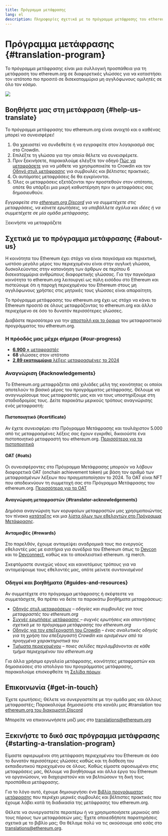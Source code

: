 ```yaml
---
title: Πρόγραμμα μετάφρασης
lang: el
description: Πληροφορίες σχετικά με το πρόγραμμα μετάφρασης του ethereum.org
---
```


# Πρόγραμμα μετάφρασης {#translation-program}

Το πρόγραμμα μετάφρασης είναι μια συλλογική προσπάθεια για τη μετάφραση του ethereum.org σε διαφορετικές γλώσσες για να καταστήσει τον ιστότοπο πιο προσιτό σε δισεκατομμύρια μη αγγλόφωνους ομιλητές σε όλο τον κόσμο.

![](./enterprise-eth.png)

## Βοηθήστε μας στη μετάφραση {#help-us-translate}

Το πρόγραμμα μετάφρασης του ethereum.org είναι ανοιχτό και ο καθένας μπορεί να συνεισφέρει!

1. Θα χρειαστεί να συνδεθείτε ή να εγγραφείτε στον λογαριασμό σας στο Crowdin.
2. Επιλέξτε τη γλώσσα για την οποία θέλετε να συνεισφέρετε.
3. Πριν ξεκινήσετε, παρακαλούμε ελέγξτε τον οδηγό [Πώς να μεταφράσετε](/contributing/translation-program/how-to-translate/) για να μάθετε να χρησιμοποιείτε το Crowdin και τον [Οδηγό στυλ μετάφρασης](/contributing/translation-program/translators-guide/) για συμβουλές και βέλτιστες πρακτικές.
4. Οι αυτόματες μεταφράσεις δε θα εγκρίνονται.
5. Όλες οι μεταφράσεις εξετάζονται πριν προστεθούν στον ιστότοπο, οπότε θα υπάρξει μια μικρή καθυστέρηση πριν οι μεταφράσεις σας δημοσιευθούν.

_Εγγραφείτε στο [ethereum.org Discord](https://discord.gg/ethereum-org) για να συμμετέχετε στις μεταφράσεις, να κάνετε ερωτήσεις, να υποβάλλετε σχόλια και ιδέες ή να συμμετέχετε σε μία ομάδα μετάφρασης._

<ButtonLink href="https://crowdin.com/project/ethereum-org/">
  Ξεκινήστε να μεταφράζετε
</ButtonLink>

## Σχετικά με το πρόγραμμα μετάφρασης {#about-us}

Η κοινότητα του Ethereum έχει στόχο να είναι παγκόσμια και περιεκτική, ωστόσο μεγάλο μέρος του περιεχομένου είναι στην αγγλική γλώσσα, δυσκολεύοντας στην κατανόηση των άρθρων σε περίπου 6 δισεκατομμύρια ανθρώπους διαφορετικής γλώσσας. Για την παγκόσμια κοινότητα το ethereum.org λειτουργεί ως πύλη εισόδου στο Ethereum και πιστεύουμε ότι η παροχή περιεχομένου του Ethereum στους μη αγγλόφωνους χρήστες στις μητρικές τους γλώσσες είναι απαραίτητη.

Το πρόγραμμα μετάφρασης του ethereum.org έχει ως στόχο να κάνει το Ethereum προσιτό σε όλους μεταφράζοντας το ethereum.org και άλλο περιεχόμενο σε όσο το δυνατόν περισσότερες γλώσσες.

Διαβάστε περισσότερα για την [ αποστολή και το όραμα](/contributing/translation-program/mission-and-vision) του μεταφραστικού προγράμματος του ethereum.org.

### Η πρόοδός μας μέχρι σήμερα {#our-progress}

- [**6.900 +** μεταφραστές](/contributing/translation-program/contributors/)
- **68** γλώσσες στον ιστότοπο
- [**2,89 εκατομμύρια** λέξεις μεταφρασμένες το 2024](/contributing/translation-program/acknowledgements/)

<TranslationChartImage />

### Αναγνώριση {#acknowledgements}

Το Ethereum.org μεταφράζεται από χιλιάδες μέλη της κοινότητας οι οποίοι αποτελούν το βασικό μέρος του προγράμματος μετάφρασης. Θέλουμε να αναγνωρίσουμε τους μεταφραστές μας και να τους υποστηρίξουμε στη σταδιοδρομίας τους. Δείτε παρακάτω μερικούς τρόπους αναγνώρισης ενός μεταφραστή:

#### Πιστοποιητικό {#certificate}

Αν έχετε συνεισφέρει στο Πρόγραμμα Μετάφρασης και τουλάχιστον 5.000 από τις μεταφρασμένες λέξεις σας έχουν εγκριθεί, δικαιούστε ένα πιστοποιητικό μεταφραστή του ethereum.org. [Περισσότερα για τα πιστοποιητικά](/contributing/translation-program/acknowledgements/#certificate)

#### OAT {#oats}

Οι συνεισφέροντες στο Πρόγραμμα Μετάφρασης μπορούν να λάβουν διαφορετικά OAT (onchain achievement token) με βάση τον αριθμό των μεταφρασμένων λέξεων που πραγματοποίησαν το 2024. Τα OAT είναι NFT που αποδεικνύουν τη συμμετοχή σας στο Πρόγραμμα Μετάφρασης του ethereum.org. [Περισσότερα για τα OAT](/contributing/translation-program/acknowledgements/#oats)

#### Αναγνώριση μεταφραστών {#translator-acknowledgements}

Δημόσια αναγνώριση των κορυφαίων μεταφραστών μας χρησιμοποιώντας τον πίνακα [κατάταξης](/contributing/translation-program/acknowledgements/) και μια [λίστα όλων των εθελοντών στο Πρόγραμμα Μετάφρασης](/contributing/translation-program/contributors/).

#### Ανταμοιβές {#rewards}

Στο παρελθόν, έχουμε ανταμείψει αναδρομικά τους πιο ενεργούς εθελοντές μας με εισιτήρια για συνέδρια του Ethereum όπως το [Devcon](https://devcon.org/en/) και το [Devconnect](https://devconnect.org/), καθώς και το αποκλειστικό ethereum. rg merch.

Σκεφτόμαστε συνεχώς νέους και καινοτόμους τρόπους για να ανταμείψουμε τους εθελοντές μας, οπότε μείνετε συντονισμένοι!

### Οδηγοί και βοηθήματα {#guides-and-resources}

Αν συμμετέχετε στο πρόγραμμα μετάφρασης ή σκέφτεστε να συμμετάσχετε, θα πρέπει να δείτε τα παρακάτω βοηθήματα μεταφράσεως:

- [Οδηγός στυλ μεταφράσεων](/contributing/translation-program/translators-guide/) _– οδηγίες και συμβουλές για τους μεταφραστές του ethereum.org_
- [Συχνές ερωτήσεις μετάφρασης ](/contributing/translation-program/faq/) _– συχνές ερωτήσεις και απαντήσεις σχετικά με το πρόγραμμα μετάφρασης του ethereum.org_
- [Οδηγός για τον επεξεργαστή του Crowdin](https://support.crowdin.com/online-editor/) _– ένας αναλυτικός οδηγός για τη χρήση του επεξεργαστή Crowdin και ορισμένων από τα προηγμένα χαρακτηριστικά του_
- [Τμήματα περιεχομένου](/contributing/translation-program/content-buckets/) _– ποιες σελίδες περιλαμβάνονται σε κάθε τμήμα περιεχομένου του ethereum.org_

Για άλλα χρήσιμα εργαλεία μετάφρασης, κοινότητες μεταφραστών και δημοσιεύσεις στο ιστολόγιο του προγράμματος μετάφρασης, παρακαλούμε επισκεφθείτε τη [Σελίδα πόρων](/contributing/translation-program/resources/).

## Επικοινωνία {#get-in-touch}

Έχετε ερωτήσεις; Θέλετε να συνεργαστείτε με την ομάδα μας και άλλους μεταφραστές; Παρακαλούμε δημοσιεύστε στο κανάλι μας #translation του [ethereum.org του διακομιστή Discord](https://discord.gg/ethereum-org)

Μπορείτε να επικοινωνήσετε μαζί μας στο translations@ethereum.org

## Ξεκινήστε το δικό σας πρόγραμμα μετάφρασης {#starting-a-translation-program}

Είμαστε αφιερωμένοι στη μετάφραση περιεχομένου του Ethereum σε όσο το δυνατόν περισσότερες γλώσσες καθώς και τη διάθεση του εκπαιδευτικού περιεχομένου σε όλους. Καθώς είμαστε αφοσιωμένοι στις μεταφράσεις μας, θέλουμε να βοηθήσουμε και άλλα έργα του Ethereum να οργανώσουν, να διαχειριστούν και να βελτιώσουν τη δική τους προσπάθεια μετάφρασης.

Για το λόγο αυτό, έχουμε δημιουργήσει ένα [Βιβλίο προγράμματος μετάφρασης](/contributing/translation-program/playbook/) που περιέχει μερικές συμβουλές και βέλτιστες πρακτικές που έχουμε λάβει κατά τη διαδικασία της μετάφρασης του ethereum.org.

Θέλετε να συνεργαστείτε περαιτέρω ή να χρησιμοποιήσετε μερικούς από τους πόρους των μεταφράσεών μας; Έχετε οποιεσδήποτε παρατηρήσεις σχετικά με το βιβλίο μας; Θα θέλαμε πολύ να τις ακούσουμε από εσάς στο translations@ethereum.org.
